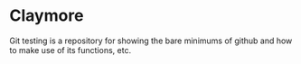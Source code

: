 # Claymore
Git testing is a repository for showing the bare minimums of github and how to make use of its functions, etc.

